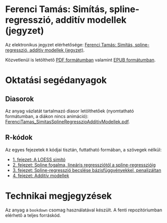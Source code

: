 # Ferenci Tamás: Simítás, spline-regresszió, additív modellek (jegyzet)

Az elektronikus jegyzet elérhetősége: [Ferenci Tamás: Simítás, spline-regresszió, additív modellek (jegyzet)](https://tamas-ferenci.github.io/FerenciTamas_SimitasSplineRegresszioAdditivModellek/).

Közvetlenül is letölthető [PDF formátumban](https://github.com/tamas-ferenci/FerenciTamas_SimitasSplineRegresszioAdditivModellek/raw/master/docs/FerenciTamas_SimitasSplineRegresszioAdditivModellek.pdf) valamint [EPUB formátumban](https://github.com/tamas-ferenci/FerenciTamas_SimitasSplineRegresszioAdditivModellek/raw/master/docs/FerenciTamas_SimitasSplineRegresszioAdditivModellek.epub).

# Oktatási segédanyagok

## Diasorok

Az anyag vázlatát tartalmazó diasor letölthetőek (nyomtatható formátumban, a diákon nincs animáció): [FerenciTamas_SimitasSplineRegresszioAdditivModellek.pdf](https://github.com/tamas-ferenci/FerenciTamas_SimitasSplineRegresszioAdditivModellek/raw/master/docs/FerenciTamas_SimitasSplineRegresszioAdditivModellek_handout.pdf).

## R-kódok

Az egyes fejezetek `R` kódjai tisztán, futtatható formában, a szövegek nélkül:

- [1. fejezet: A LOESS simító](https://github.com/tamas-ferenci/FerenciTamas_SimitasSplineRegresszioAdditivModellek/blob/master/01-LOESS.R)
- [2. fejezet: Spline fogalma, lineáris regressziótól a spline-regresszióig](https://github.com/tamas-ferenci/FerenciTamas_SimitasSplineRegresszioAdditivModellek/blob/master/02-Splines.R)
- [3. fejezet: Spline-regresszió becslése bázisfüggvényekkel, penalizáltan](https://github.com/tamas-ferenci/FerenciTamas_SimitasSplineRegresszioAdditivModellek/blob/master/03-SplineRegression.R)
- [4. fejezet: Additív modellek](https://github.com/tamas-ferenci/FerenciTamas_SimitasSplineRegresszioAdditivModellek/blob/master/04-AM.R)

# Technikai megjegyzések

Az anyag a `bookdown` csomag használatával készült. A fenti repozitóriumban elérhető a teljes forráskód.